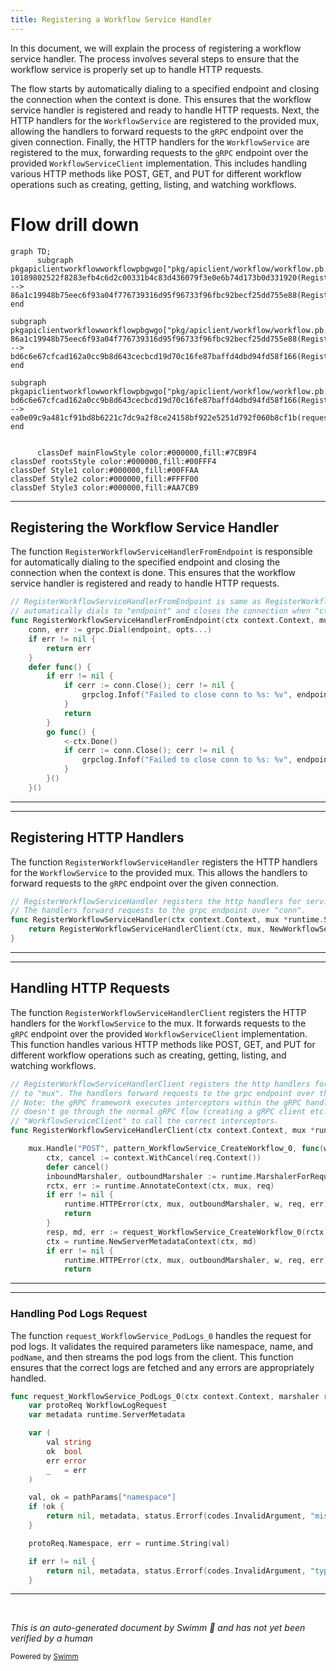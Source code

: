 ```yaml
---
title: Registering a Workflow Service Handler
---
```

In this document, we will explain the process of registering a workflow service handler. The process involves several steps to ensure that the workflow service is properly set up to handle HTTP requests.

The flow starts by automatically dialing to a specified endpoint and closing the connection when the context is done. This ensures that the workflow service handler is registered and ready to handle HTTP requests. Next, the HTTP handlers for the <SwmToken path="pkg/apiclient/workflow/workflow.pb.gw.go" pos="1728:16:16" line-data="// RegisterWorkflowServiceHandler registers the http handlers for service WorkflowService to &quot;mux&quot;.">`WorkflowService`</SwmToken> are registered to the provided mux, allowing the handlers to forward requests to the <SwmToken path="pkg/apiclient/workflow/workflow.pb.gw.go" pos="1736:7:7" line-data="// Note: the gRPC framework executes interceptors within the gRPC handler. If the passed in &quot;WorkflowServiceClient&quot;">`gRPC`</SwmToken> endpoint over the given connection. Finally, the HTTP handlers for the <SwmToken path="pkg/apiclient/workflow/workflow.pb.gw.go" pos="1728:16:16" line-data="// RegisterWorkflowServiceHandler registers the http handlers for service WorkflowService to &quot;mux&quot;.">`WorkflowService`</SwmToken> are registered to the mux, forwarding requests to the <SwmToken path="pkg/apiclient/workflow/workflow.pb.gw.go" pos="1736:7:7" line-data="// Note: the gRPC framework executes interceptors within the gRPC handler. If the passed in &quot;WorkflowServiceClient&quot;">`gRPC`</SwmToken> endpoint over the provided <SwmToken path="pkg/apiclient/workflow/workflow.pb.gw.go" pos="1176:20:20" line-data="func request_WorkflowService_PodLogs_0(ctx context.Context, marshaler runtime.Marshaler, client WorkflowServiceClient, req *http.Request, pathParams map[string]string) (WorkflowService_PodLogsClient, runtime.ServerMetadata, error) {">`WorkflowServiceClient`</SwmToken> implementation. This includes handling various HTTP methods like POST, GET, and PUT for different workflow operations such as creating, getting, listing, and watching workflows.

# Flow drill down

```mermaid
graph TD;
      subgraph pkgapiclientworkflowworkflowpbgwgo["pkg/apiclient/workflow/workflow.pb.gw.go"]
10189802522f8283efb4c6d2c00331b4c83d436079f3e0e6b74d173b0d331920(RegisterWorkflowServiceHandlerFromEndpoint):::mainFlowStyle --> 86a1c19948b75eec6f93a04f776739316d95f96733f96fbc92becf25dd755e88(RegisterWorkflowServiceHandler):::mainFlowStyle
end

subgraph pkgapiclientworkflowworkflowpbgwgo["pkg/apiclient/workflow/workflow.pb.gw.go"]
86a1c19948b75eec6f93a04f776739316d95f96733f96fbc92becf25dd755e88(RegisterWorkflowServiceHandler):::mainFlowStyle --> bd6c6e67cfcad162a0cc9b8d643cecbcd19d70c16fe87baffd4dbd94fd58f166(RegisterWorkflowServiceHandlerClient):::mainFlowStyle
end

subgraph pkgapiclientworkflowworkflowpbgwgo["pkg/apiclient/workflow/workflow.pb.gw.go"]
bd6c6e67cfcad162a0cc9b8d643cecbcd19d70c16fe87baffd4dbd94fd58f166(RegisterWorkflowServiceHandlerClient):::mainFlowStyle --> ea0e09c9a481cf91bd8b6221c7dc9a2f8ce24158bf922e5251d792f060b8cf1b(request_WorkflowService_PodLogs_0):::mainFlowStyle
end


      classDef mainFlowStyle color:#000000,fill:#7CB9F4
classDef rootsStyle color:#000000,fill:#00FFF4
classDef Style1 color:#000000,fill:#00FFAA
classDef Style2 color:#000000,fill:#FFFF00
classDef Style3 color:#000000,fill:#AA7CB9
```

<SwmSnippet path="/pkg/apiclient/workflow/workflow.pb.gw.go" line="1703">

---

## Registering the Workflow Service Handler

The function <SwmToken path="pkg/apiclient/workflow/workflow.pb.gw.go" pos="1703:2:2" line-data="// RegisterWorkflowServiceHandlerFromEndpoint is same as RegisterWorkflowServiceHandler but">`RegisterWorkflowServiceHandlerFromEndpoint`</SwmToken> is responsible for automatically dialing to the specified endpoint and closing the connection when the context is done. This ensures that the workflow service handler is registered and ready to handle HTTP requests.

```go
// RegisterWorkflowServiceHandlerFromEndpoint is same as RegisterWorkflowServiceHandler but
// automatically dials to "endpoint" and closes the connection when "ctx" gets done.
func RegisterWorkflowServiceHandlerFromEndpoint(ctx context.Context, mux *runtime.ServeMux, endpoint string, opts []grpc.DialOption) (err error) {
	conn, err := grpc.Dial(endpoint, opts...)
	if err != nil {
		return err
	}
	defer func() {
		if err != nil {
			if cerr := conn.Close(); cerr != nil {
				grpclog.Infof("Failed to close conn to %s: %v", endpoint, cerr)
			}
			return
		}
		go func() {
			<-ctx.Done()
			if cerr := conn.Close(); cerr != nil {
				grpclog.Infof("Failed to close conn to %s: %v", endpoint, cerr)
			}
		}()
	}()
```

---

</SwmSnippet>

<SwmSnippet path="/pkg/apiclient/workflow/workflow.pb.gw.go" line="1728">

---

## Registering HTTP Handlers

The function <SwmToken path="pkg/apiclient/workflow/workflow.pb.gw.go" pos="1728:2:2" line-data="// RegisterWorkflowServiceHandler registers the http handlers for service WorkflowService to &quot;mux&quot;.">`RegisterWorkflowServiceHandler`</SwmToken> registers the HTTP handlers for the <SwmToken path="pkg/apiclient/workflow/workflow.pb.gw.go" pos="1728:16:16" line-data="// RegisterWorkflowServiceHandler registers the http handlers for service WorkflowService to &quot;mux&quot;.">`WorkflowService`</SwmToken> to the provided mux. This allows the handlers to forward requests to the <SwmToken path="pkg/apiclient/workflow/workflow.pb.gw.go" pos="1736:7:7" line-data="// Note: the gRPC framework executes interceptors within the gRPC handler. If the passed in &quot;WorkflowServiceClient&quot;">`gRPC`</SwmToken> endpoint over the given connection.

```go
// RegisterWorkflowServiceHandler registers the http handlers for service WorkflowService to "mux".
// The handlers forward requests to the grpc endpoint over "conn".
func RegisterWorkflowServiceHandler(ctx context.Context, mux *runtime.ServeMux, conn *grpc.ClientConn) error {
	return RegisterWorkflowServiceHandlerClient(ctx, mux, NewWorkflowServiceClient(conn))
}
```

---

</SwmSnippet>

<SwmSnippet path="/pkg/apiclient/workflow/workflow.pb.gw.go" line="1734">

---

## Handling HTTP Requests

The function <SwmToken path="pkg/apiclient/workflow/workflow.pb.gw.go" pos="1734:2:2" line-data="// RegisterWorkflowServiceHandlerClient registers the http handlers for service WorkflowService">`RegisterWorkflowServiceHandlerClient`</SwmToken> registers the HTTP handlers for the <SwmToken path="pkg/apiclient/workflow/workflow.pb.gw.go" pos="1734:16:16" line-data="// RegisterWorkflowServiceHandlerClient registers the http handlers for service WorkflowService">`WorkflowService`</SwmToken> to the mux. It forwards requests to the <SwmToken path="pkg/apiclient/workflow/workflow.pb.gw.go" pos="1736:7:7" line-data="// Note: the gRPC framework executes interceptors within the gRPC handler. If the passed in &quot;WorkflowServiceClient&quot;">`gRPC`</SwmToken> endpoint over the provided <SwmToken path="pkg/apiclient/workflow/workflow.pb.gw.go" pos="1735:36:36" line-data="// to &quot;mux&quot;. The handlers forward requests to the grpc endpoint over the given implementation of &quot;WorkflowServiceClient&quot;.">`WorkflowServiceClient`</SwmToken> implementation. This function handles various HTTP methods like POST, GET, and PUT for different workflow operations such as creating, getting, listing, and watching workflows.

```go
// RegisterWorkflowServiceHandlerClient registers the http handlers for service WorkflowService
// to "mux". The handlers forward requests to the grpc endpoint over the given implementation of "WorkflowServiceClient".
// Note: the gRPC framework executes interceptors within the gRPC handler. If the passed in "WorkflowServiceClient"
// doesn't go through the normal gRPC flow (creating a gRPC client etc.) then it will be up to the passed in
// "WorkflowServiceClient" to call the correct interceptors.
func RegisterWorkflowServiceHandlerClient(ctx context.Context, mux *runtime.ServeMux, client WorkflowServiceClient) error {

	mux.Handle("POST", pattern_WorkflowService_CreateWorkflow_0, func(w http.ResponseWriter, req *http.Request, pathParams map[string]string) {
		ctx, cancel := context.WithCancel(req.Context())
		defer cancel()
		inboundMarshaler, outboundMarshaler := runtime.MarshalerForRequest(mux, req)
		rctx, err := runtime.AnnotateContext(ctx, mux, req)
		if err != nil {
			runtime.HTTPError(ctx, mux, outboundMarshaler, w, req, err)
			return
		}
		resp, md, err := request_WorkflowService_CreateWorkflow_0(rctx, inboundMarshaler, client, req, pathParams)
		ctx = runtime.NewServerMetadataContext(ctx, md)
		if err != nil {
			runtime.HTTPError(ctx, mux, outboundMarshaler, w, req, err)
			return
```

---

</SwmSnippet>

<SwmSnippet path="/pkg/apiclient/workflow/workflow.pb.gw.go" line="1176">

---

### Handling Pod Logs Request

The function <SwmToken path="pkg/apiclient/workflow/workflow.pb.gw.go" pos="1176:2:2" line-data="func request_WorkflowService_PodLogs_0(ctx context.Context, marshaler runtime.Marshaler, client WorkflowServiceClient, req *http.Request, pathParams map[string]string) (WorkflowService_PodLogsClient, runtime.ServerMetadata, error) {">`request_WorkflowService_PodLogs_0`</SwmToken> handles the request for pod logs. It validates the required parameters like namespace, name, and <SwmToken path="pkg/apiclient/workflow/workflow.pb.gw.go" pos="1173:36:36" line-data="	filter_WorkflowService_PodLogs_0 = &amp;utilities.DoubleArray{Encoding: map[string]int{&quot;namespace&quot;: 0, &quot;name&quot;: 1, &quot;podName&quot;: 2}, Base: []int{1, 1, 2, 3, 0, 0, 0}, Check: []int{0, 1, 1, 1, 2, 3, 4}}">`podName`</SwmToken>, and then streams the pod logs from the client. This function ensures that the correct logs are fetched and any errors are appropriately handled.

```go
func request_WorkflowService_PodLogs_0(ctx context.Context, marshaler runtime.Marshaler, client WorkflowServiceClient, req *http.Request, pathParams map[string]string) (WorkflowService_PodLogsClient, runtime.ServerMetadata, error) {
	var protoReq WorkflowLogRequest
	var metadata runtime.ServerMetadata

	var (
		val string
		ok  bool
		err error
		_   = err
	)

	val, ok = pathParams["namespace"]
	if !ok {
		return nil, metadata, status.Errorf(codes.InvalidArgument, "missing parameter %s", "namespace")
	}

	protoReq.Namespace, err = runtime.String(val)

	if err != nil {
		return nil, metadata, status.Errorf(codes.InvalidArgument, "type mismatch, parameter: %s, error: %v", "namespace", err)
	}
```

---

</SwmSnippet>

&nbsp;

*This is an auto-generated document by Swimm 🌊 and has not yet been verified by a human*

<SwmMeta version="3.0.0" repo-id="Z2l0aHViJTNBJTNBaW50dWl0LWFyZ28td29ya2Zsb3dzLWRlbW8lM0ElM0FTd2ltbS1EZW1v" repo-name="intuit-argo-workflows-demo"><sup>Powered by [Swimm](/)</sup></SwmMeta>

